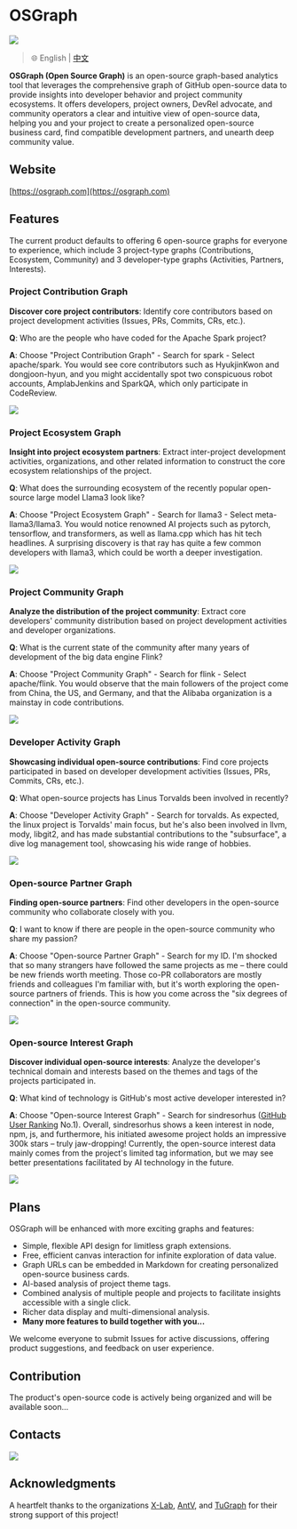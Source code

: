 # OSGraph

![](docs/img/osgraph-cn.jpg)

> 🌐️ English | [中文](README.md)

**OSGraph (Open Source Graph)** is an open-source graph-based analytics tool that leverages the comprehensive graph of GitHub open-source data to provide insights into developer behavior and project community ecosystems. It offers developers, project owners, DevRel advocate, and community operators a clear and intuitive view of open-source data, helping you and your project to create a personalized open-source business card, find compatible development partners, and unearth deep community value.

## Website

[https://osgraph.com](https://osgraph.com)

## Features

The current product defaults to offering 6 open-source graphs for everyone to experience, which include 3 project-type graphs (Contributions, Ecosystem, Community) and 3 developer-type graphs (Activities, Partners, Interests).

### Project Contribution Graph

**Discover core project contributors**: Identify core contributors based on project development activities (Issues, PRs, Commits, CRs, etc.).

**Q**: Who are the people who have coded for the Apache Spark project?

**A**: Choose "Project Contribution Graph" - Search for spark - Select apache/spark. You would see core contributors such as HyukjinKwon and dongjoon-hyun, and you might accidentally spot two conspicuous robot accounts, AmplabJenkins and SparkQA, which only participate in CodeReview.

![](docs/img/spark-contrib.png)

### Project Ecosystem Graph

**Insight into project ecosystem partners**: Extract inter-project development activities, organizations, and other related information to construct the core ecosystem relationships of the project.

**Q**: What does the surrounding ecosystem of the recently popular open-source large model Llama3 look like?

**A**: Choose "Project Ecosystem Graph" - Search for llama3 - Select meta-llama3/llama3. You would notice renowned AI projects such as pytorch, tensorflow, and transformers, as well as llama.cpp which has hit tech headlines. A surprising discovery is that ray has quite a few common developers with llama3, which could be worth a deeper investigation.

![](docs/img/llama3-eco.png)

### Project Community Graph

**Analyze the distribution of the project community**: Extract core developers' community distribution based on project development activities and developer organizations.

**Q**: What is the current state of the community after many years of development of the big data engine Flink?

**A**: Choose "Project Community Graph" - Search for flink - Select apache/flink. You would observe that the main followers of the project come from China, the US, and Germany, and that the Alibaba organization is a mainstay in code contributions.

![](docs/img/flink-comm.png)

### Developer Activity Graph

**Showcasing individual open-source contributions**: Find core projects participated in based on developer development activities (Issues, PRs, Commits, CRs, etc.).

**Q**: What open-source projects has Linus Torvalds been involved in recently?

**A**: Choose "Developer Activity Graph" - Search for torvalds. As expected, the linux project is Torvalds' main focus, but he's also been involved in llvm, mody, libgit2, and has made substantial contributions to the "subsurface", a dive log management tool, showcasing his wide range of hobbies.

![](docs/img/torvalds-act.png)

### Open-source Partner Graph

**Finding open-source partners**: Find other developers in the open-source community who collaborate closely with you.

**Q**: I want to know if there are people in the open-source community who share my passion?

**A**: Choose "Open-source Partner Graph" - Search for my ID. I'm shocked that so many strangers have followed the same projects as me – there could be new friends worth meeting. Those co-PR collaborators are mostly friends and colleagues I'm familiar with, but it's worth exploring the open-source partners of friends. This is how you come across the "six degrees of connection" in the open-source community.

![](docs/img/fanzhidongyzby-part.png)

### Open-source Interest Graph

**Discover individual open-source interests**: Analyze the developer's technical domain and interests based on the themes and tags of the projects participated in.

**Q**: What kind of technology is GitHub's most active developer interested in?

**A**: Choose "Open-source Interest Graph" - Search for sindresorhus ([GitHub User Ranking](https://gitstar-ranking.com) No.1). Overall, sindresorhus shows a keen interest in node, npm, js, and furthermore, his initiated awesome project holds an impressive 300k stars – truly jaw-dropping! Currently, the open-source interest data mainly comes from the project's limited tag information, but we may see better presentations facilitated by AI technology in the future.

![](docs/img/sindresorhus-intr.png)

## Plans

OSGraph will be enhanced with more exciting graphs and features:

* Simple, flexible API design for limitless graph extensions.
* Free, efficient canvas interaction for infinite exploration of data value.
* Graph URLs can be embedded in Markdown for creating personalized open-source business cards.
* AI-based analysis of project theme tags.
* Combined analysis of multiple people and projects to facilitate insights accessible with a single click.
* Richer data display and multi-dimensional analysis.
* **Many more features to build together with you...**

We welcome everyone to submit Issues for active discussions, offering product suggestions, and feedback on user experience.

## Contribution

The product's open-source code is actively being organized and will be available soon...

## Contacts

![](docs/img/contacts-en.png)

## Acknowledgments

A heartfelt thanks to the organizations [X-Lab](https://github.com/X-lab2017?language=shell), [AntV](https://antv.antgroup.com/), and [TuGraph](https://www.tugraph.tech/) for their strong support of this project!